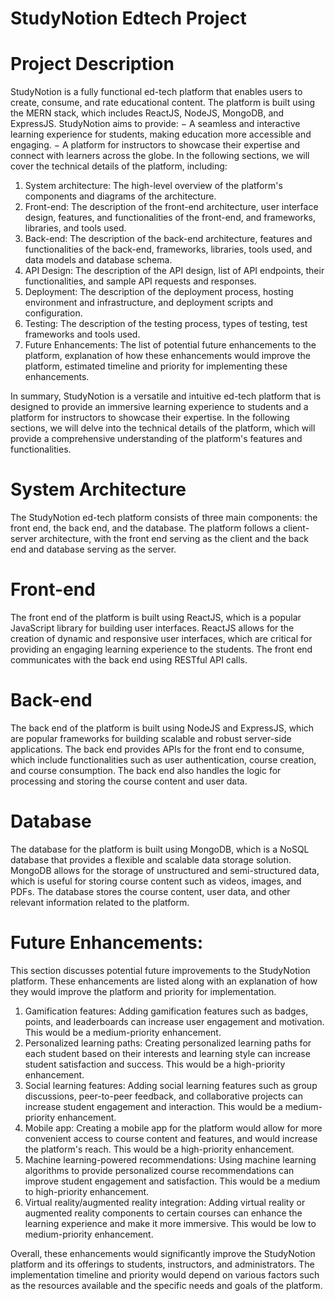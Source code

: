 # StudyNotion Edtech Project
# Project Description
StudyNotion is a fully functional ed-tech platform that enables users to create, consume,
and rate educational content. The platform is built using the MERN stack, which includes
ReactJS, NodeJS, MongoDB, and ExpressJS.
StudyNotion aims to provide:
− A seamless and interactive learning experience for students, making education
more accessible and engaging.
− A platform for instructors to showcase their expertise and connect with learners
across the globe.
In the following sections, we will cover the technical details of the platform, including:
1. System architecture: The high-level overview of the platform's components and
diagrams of the architecture.
2. Front-end: The description of the front-end architecture, user interface design,
features, and functionalities of the front-end, and frameworks, libraries, and tools
used.
3. Back-end: The description of the back-end architecture, features and functionalities of
the back-end, frameworks, libraries, tools used, and data models and database schema.
4. API Design: The description of the API design, list of API endpoints, their
functionalities, and sample API requests and responses.
5. Deployment: The description of the deployment process, hosting environment and
infrastructure, and deployment scripts and configuration.
6. Testing: The description of the testing process, types of testing, test frameworks and
tools used.
7. Future Enhancements: The list of potential future enhancements to the platform,
explanation of how these enhancements would improve the platform, estimated
timeline and priority for implementing these enhancements.

In summary, StudyNotion is a versatile and intuitive ed-tech platform that is designed to
provide an immersive learning experience to students and a platform for instructors to
showcase their expertise. In the following sections, we will delve into the technical details
of the platform, which will provide a comprehensive understanding of the platform's
features and functionalities.

# System Architecture
The StudyNotion ed-tech platform consists of three main components: the front end, the
back end, and the database. The platform follows a client-server architecture, with the
front end serving as the client and the back end and database serving as the server.

# Front-end
The front end of the platform is built using ReactJS, which is a popular JavaScript library
for building user interfaces. ReactJS allows for the creation of dynamic and responsive user
interfaces, which are critical for providing an engaging learning experience to the students.
The front end communicates with the back end using RESTful API calls.
# Back-end
The back end of the platform is built using NodeJS and ExpressJS, which are popular
frameworks for building scalable and robust server-side applications. The back end
provides APIs for the front end to consume, which include functionalities such as user
authentication, course creation, and course consumption. The back end also handles the
logic for processing and storing the course content and user data.
# Database
The database for the platform is built using MongoDB, which is a NoSQL database that
provides a flexible and scalable data storage solution. MongoDB allows for the storage of
unstructured and semi-structured data, which is useful for storing course content such as
videos, images, and PDFs. The database stores the course content, user data, and other
relevant information related to the platform.


# Future Enhancements:

This section discusses potential future improvements to the StudyNotion platform. These
enhancements are listed along with an explanation of how they would improve the
platform and priority for implementation.

1. Gamification features: Adding gamification features such as badges, points, and
leaderboards can increase user engagement and motivation. This would be a
medium-priority enhancement.
2. Personalized learning paths: Creating personalized learning paths for each student
based on their interests and learning style can increase student satisfaction and
success. This would be a high-priority enhancement.
3. Social learning features: Adding social learning features such as group discussions,
peer-to-peer feedback, and collaborative projects can increase student engagement
and interaction. This would be a medium-priority enhancement.
4. Mobile app: Creating a mobile app for the platform would allow for more
convenient access to course content and features, and would increase the
platform's reach. This would be a high-priority enhancement.
5. Machine learning-powered recommendations: Using machine learning algorithms
to provide personalized course recommendations can improve student engagement
and satisfaction. This would be a medium to high-priority enhancement.
6. Virtual reality/augmented reality integration: Adding virtual reality or augmented
reality components to certain courses can enhance the learning experience and
make it more immersive. This would be low to medium-priority enhancement.

Overall, these enhancements would significantly improve the StudyNotion platform and
its offerings to students, instructors, and administrators. The implementation timeline and
priority would depend on various factors such as the resources available and the specific
needs and goals of the platform.
